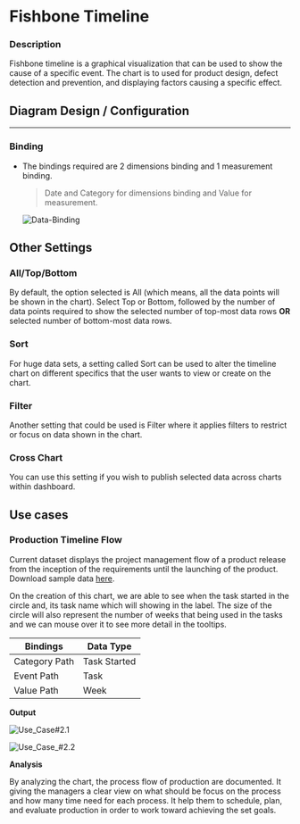 # Fishbone Timeline
### Description

Fishbone timeline is a graphical visualization that can be used to show the cause of a specific event. The chart is to used for product design, defect detection and prevention, and displaying factors causing a specific effect.

## Diagram Design / Configuration
---
### Binding
- The bindings required are 2 dimensions binding and 1 measurement binding.
	>Date and Category for dimensions binding and Value for measurement.
	
	![Data-Binding](./Data-Binding.PNG)
    
## Other Settings

### All/Top/Bottom

By default, the option selected is All (which means, all the data points will be shown in the chart). Select Top or Bottom, followed by the number of data points required to show the selected number of top-most data rows **OR** selected number of bottom-most data rows.

### Sort

For huge data sets, a setting called Sort can be used to alter the timeline chart on different specifics that the user wants to view or create on the chart.

### Filter

Another setting that could be used is Filter where it applies filters to restrict or focus on data shown in the chart.

### Cross Chart
You can use this setting if you wish to publish selected data across charts within dashboard.

## Use cases

### Production Timeline Flow
Current dataset displays the project management flow of a product release from the inception of the requirements until the launching of the product. Download sample data [here](./sample-data/timeline-chart/).

On the creation of this chart, we are able to see when the task started in the circle and, its task name which will showing in the label. The size of the circle will also represent the number of weeks that being used in the tasks and we can mouse over it to see more detail in the tooltips. 

|Bindings |Data Type|
|---|---|
|Category Path|Task Started|
|Event Path|Task|
|Value Path|Week|


**Output**

 ![Use_Case#2.1](./use_case_#2.1.PNG)
 
 ![Use_Case_#2.2](./use_case_#2.2.PNG)
 
 **Analysis**

By analyzing the chart, the process flow of production are documented. It giving the managers a clear view on what should be focus on the process and how many time need for each process. It help them to schedule, plan, and evaluate production in order to work toward achieving the set goals.